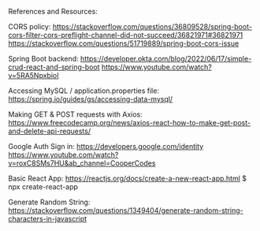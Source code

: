 References and Resources:

CORS policy:
https://stackoverflow.com/questions/36809528/spring-boot-cors-filter-cors-preflight-channel-did-not-succeed/36821971#36821971
https://stackoverflow.com/questions/51719889/spring-boot-cors-issue

Spring Boot backend:
https://developer.okta.com/blog/2022/06/17/simple-crud-react-and-spring-boot
https://www.youtube.com/watch?v=5RA5NpxbioI


Accessing MySQL / application.properties file:
https://spring.io/guides/gs/accessing-data-mysql/

Making GET & POST requests with Axios:
https://www.freecodecamp.org/news/axios-react-how-to-make-get-post-and-delete-api-requests/ 


Google Auth Sign in:
https://developers.google.com/identity 
https://www.youtube.com/watch?v=roxC8SMs7HU&ab_channel=CooperCodes

Basic React App:
https://reactjs.org/docs/create-a-new-react-app.html
$ npx create-react-app

Generate Random String:
https://stackoverflow.com/questions/1349404/generate-random-string-characters-in-javascript

